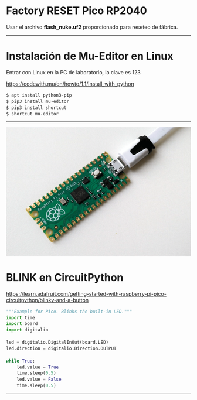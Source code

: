 # Factory RESET Pico RP2040

Usar el archivo **flash_nuke.uf2** proporcionado para reseteo de fábrica.

---
# Instalación de Mu-Editor en Linux

Entrar con Linux en la PC de laboratorio, la clave es 123

https://codewith.mu/en/howto/1.1/install_with_python

```bash
$ apt install python3-pip
$ pip3 install mu-editor
$ pip3 install shortcut
$ shortcut mu-editor
```
---
![](images/raspberry-pi-pico-blinking-led.gif)
# BLINK en CircuitPython

https://learn.adafruit.com/getting-started-with-raspberry-pi-pico-circuitpython/blinky-and-a-button

```python
"""Example for Pico. Blinks the built-in LED."""
import time
import board
import digitalio

led = digitalio.DigitalInOut(board.LED)
led.direction = digitalio.Direction.OUTPUT

while True:
    led.value = True
    time.sleep(0.5)
    led.value = False
    time.sleep(0.5)
```
---
